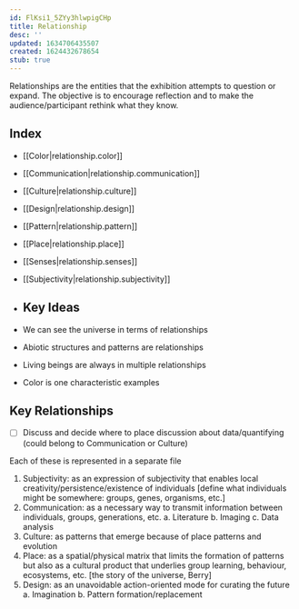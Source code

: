 ```yaml
---
id: FlKsi1_5ZYy3hlwpigCHp
title: Relationship
desc: ''
updated: 1634706435507
created: 1624432678654
stub: true
---
```





Relationships are the entities that the exhibition attempts to question or expand. The objective is to encourage reflection and to make the audience/participant rethink what they know.

## Index
- [[Color|relationship.color]]
- [[Communication|relationship.communication]]
- [[Culture|relationship.culture]]
- [[Design|relationship.design]]
- [[Pattern|relationship.pattern]]
- [[Place|relationship.place]]
- [[Senses|relationship.senses]]
- [[Subjectivity|relationship.subjectivity]]
- ## Key Ideas

- We can see the universe in terms of relationships
- Abiotic structures and patterns are relationships
- Living beings are always in multiple relationships
- Color is one characteristic examples

## Key Relationships

- [ ] Discuss and decide where to place discussion about data/quantifying (could belong to Communication or Culture)

Each of these is represented in a separate file

1. Subjectivity: as an expression of subjectivity that enables local creativity/persistence/existence of individuals [define what individuals might be somewhere: groups, genes, organisms, etc.]
2. Communication: as a necessary way to transmit information between individuals, groups, generations, etc.
    a. Literature
    b. Imaging
    c. Data analysis
3. Culture: as patterns that emerge because of place patterns and evolution
4. Place: as a spatial/physical matrix that limits the formation of patterns but also as a cultural product that underlies group learning, behaviour, ecosystems, etc. [the story of the universe, Berry]
5. Design: as an unavoidable action-oriented mode for curating the future
    a. Imagination
    b. Pattern formation/replacement
